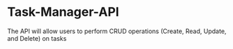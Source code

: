 # Task-Manager-API
The API will allow users to perform CRUD operations (Create, Read, Update, and Delete) on tasks

